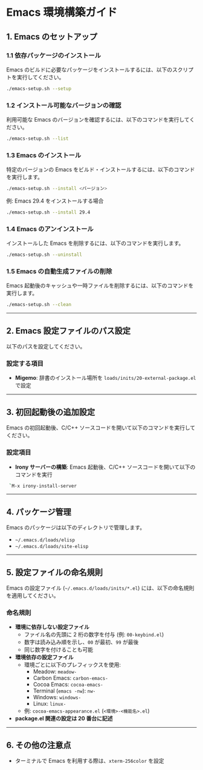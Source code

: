 <!-- -*- gfm -*- -->
# Emacs 環境構築ガイド

## 1. Emacs のセットアップ

### 1.1 依存パッケージのインストール
Emacs のビルドに必要なパッケージをインストールするには、以下のスクリプトを実行してください。

``` sh
./emacs-setup.sh --setup
```

### 1.2 インストール可能なバージョンの確認
利用可能な Emacs のバージョンを確認するには、以下のコマンドを実行してください。

``` sh
./emacs-setup.sh --list
```

### 1.3 Emacs のインストール
特定のバージョンの Emacs をビルド・インストールするには、以下のコマンドを実行します。

``` sh
./emacs-setup.sh --install <バージョン>
```

例: Emacs 29.4 をインストールする場合  
``` sh
./emacs-setup.sh --install 29.4
```

### 1.4 Emacs のアンインストール
インストールした Emacs を削除するには、以下のコマンドを実行します。

``` sh
./emacs-setup.sh --uninstall
```

### 1.5 Emacs の自動生成ファイルの削除
Emacs 起動後のキャッシュや一時ファイルを削除するには、以下のコマンドを実行します。

``` sh
./emacs-setup.sh --clean
```

---

## 2. Emacs 設定ファイルのパス設定
以下のパスを設定してください。

### 設定する項目
- **Migemo**: 辞書のインストール場所を `loads/inits/20-external-package.el` で設定

---

## 3. 初回起動後の追加設定
Emacs の初回起動後、C/C++ ソースコードを開いて以下のコマンドを実行してください。

### 設定項目
- **Irony サーバーの構築**: Emacs 起動後、C/C++ ソースコードを開いて以下のコマンドを実行
``` sh
 `M-x irony-install-server
```

---

## 4. パッケージ管理
Emacs のパッケージは以下のディレクトリで管理します。

- `~/.emacs.d/loads/elisp`
- `~/.emacs.d/loads/site-elisp`

---

## 5. 設定ファイルの命名規則
Emacs の設定ファイル (`~/.emacs.d/loads/inits/*.el`) には、以下の命名規則を適用してください。

### 命名規則
- **環境に依存しない設定ファイル**
  - ファイル名の先頭に 2 桁の数字を付与 (例: `00-keybind.el`)
  - 数字は読み込み順を示し、`00` が最初、`99` が最後
  - 同じ数字を付けることも可能
- **環境依存の設定ファイル**
  - 環境ごとに以下のプレフィックスを使用:
    - Meadow: `meadow-`
    - Carbon Emacs: `carbon-emacs-`
    - Cocoa Emacs: `cocoa-emacs-`
    - Terminal (`emacs -nw`): `nw-`
    - Windows: `windows-`
    - Linux: `linux-`
  - 例: `cocoa-emacs-appearance.el` (`<環境>-<機能名>.el`)
- **package.el 関連の設定は 20 番台に記述**

---

## 6. その他の注意点
- ターミナルで Emacs を利用する際は、`xterm-256color` を設定
